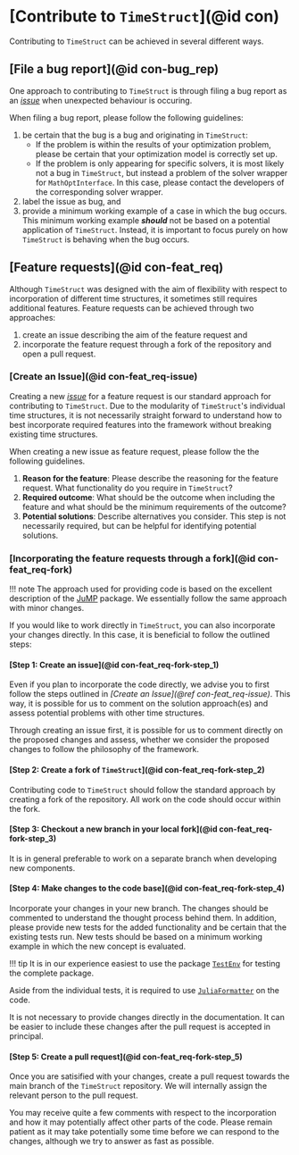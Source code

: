 # [Contribute to `TimeStruct`](@id con)

Contributing to `TimeStruct` can be achieved in several different ways.

## [File a bug report](@id con-bug_rep)

One approach to contributing to `TimeStruct` is through filing a bug report as an *[issue](https://github.com/sintefore/TimeStruct.jl/issues/new)* when unexpected behaviour is occuring.

When filing a bug report, please follow the following guidelines:

1. be certain that the bug is a bug and originating in `TimeStruct`:
    - If the problem is within the results of your optimization problem, please be certain that your optimization model is correctly set up.
    - If the problem is only appearing for specific solvers, it is most likely not a bug in `TimeStruct`, but instead a problem of the solver wrapper for `MathOptInterface`.
      In this case, please contact the developers of the corresponding solver wrapper.
2. label the issue as bug, and
3. provide a minimum working example of a case in which the bug occurs.
   This minimum working example _**should**_ not be based on a potential application of `TimeStruct`.
   Instead, it is important to focus purely on how `TimeStruct` is behaving when the bug occurs.

## [Feature requests](@id con-feat_req)

Although `TimeStruct` was designed with the aim of flexibility with respect to incorporation of different time structures, it sometimes still requires additional features.
Feature requests can be achieved through two approaches:

1. create an issue describing the aim of the feature request and
2. incorporate the feature request through a fork of the repository and open a pull request.

### [Create an Issue](@id con-feat_req-issue)

Creating a new *[issue](https://github.com/sintefore/TimeStruct.jl/issues/new)* for a feature request is our standard approach for contributing to `TimeStruct`.
Due to the modularity of `TimeStruct`'s individual time structures, it is not necessarily straight forward to understand how to best incorporate required features into the framework without breaking existing time structures.

When creating a new issue as feature request, please follow the the following guidelines.

1. **Reason for the feature**: Please describe the reasoning for the feature request. What functionality do you require in `TimeStruct`?
2. **Required outcome**: What should be the outcome when including the feature and what should be the minimum requirements of the outcome?
3. **Potential solutions**: Describe alternatives you consider. This step is not necessarily required, but can be helpful for identifying potential solutions.

### [Incorporating the feature requests through a fork](@id con-feat_req-fork)

!!! note
    The approach used for providing code is based on the excellent description of the [JuMP](https://jump.dev/JuMP.jl/stable/developers/contributing/#Contribute-code-to-JuMP) package.
    We essentially follow the same approach with minor changes.

If you would like to work directly in `TimeStruct`, you can also incorporate your changes directly.
In this case, it is beneficial to follow the outlined steps:

#### [Step 1: Create an issue](@id con-feat_req-fork-step_1)

Even if you plan to incorporate the code directly, we advise you to first follow the steps outlined in *[Create an Issue](@ref con-feat_req-issue)*.
This way, it is possible for us to comment on the solution approach(es) and assess potential problems with other time structures.

Through creating an issue first, it is possible for us to comment directly on the proposed changes and assess, whether we consider the proposed changes to follow the philosophy of the framework.

#### [Step 2: Create a fork of `TimeStruct`](@id con-feat_req-fork-step_2)

Contributing code to `TimeStruct` should follow the standard approach by creating a fork of the repository.
All work on the code should occur within the fork.

#### [Step 3: Checkout a new branch in your local fork](@id con-feat_req-fork-step_3)

It is in general preferable to work on a separate branch when developing new components.

#### [Step 4: Make changes to the code base](@id con-feat_req-fork-step_4)

Incorporate your changes in your new branch.
The changes should be commented to understand the thought process behind them.
In addition, please provide new tests for the added functionality and be certain that the existing tests run.
New tests should be based on a minimum working example in which the new concept is evaluated.

!!! tip
    It is in our experience easiest to use the package [`TestEnv`](https://github.com/JuliaTesting/TestEnv.jl) for testing the complete package.

Aside from the individual tests, it is required to use [`JuliaFormatter`](https://domluna.github.io/JuliaFormatter.jl/stable/) on the code.

It is not necessary to provide changes directly in the documentation.
It can be easier to include these changes after the pull request is accepted in principal.

#### [Step 5: Create a pull request](@id con-feat_req-fork-step_5)

Once you are satisified with your changes, create a pull request towards the main branch of the `TimeStruct` repository.
We will internally assign the relevant person to the pull request.

You may receive quite a few comments with respect to the incorporation and how it may potentially affect other parts of the code.
Please remain patient as it may take potentially some time before we can respond to the changes, although we try to answer as fast as possible.
